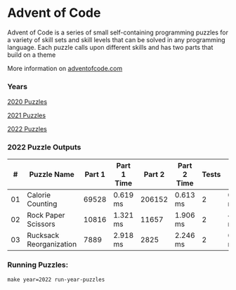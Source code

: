 <h1>Advent of Code</h1>
<p>Advent of Code is a series of small self-containing programming puzzles for a variety of skill sets and skill levels that can be solved in any programming language. Each puzzle calls upon different skills and has two parts that build on a theme</p>
<p>More information on <a href="http://adventofcode.com/">adventofcode.com</a></p>
<h3>Years</h3>
<p><a href="./src/years/2020">2020 Puzzles</a></p>
<p><a href="./src/years/2021">2021 Puzzles</a></p>
<p><a href="./src/years/2022">2022 Puzzles</a></p>
<h3>2022 Puzzle Outputs</h3>
<table>

<thead>

<tr><th>#  </th><th>Puzzle Name            </th><th>Part 1  </th><th>Part 1 Time  </th><th>Part 2  </th><th>Part 2 Time  </th><th>Tests  </th><th>Tests Time  </th></tr>

</thead>

<tbody>

<tr><td>01 </td><td>Calorie Counting       </td><td>69528   </td><td>0.619 ms     </td><td>206152  </td><td>0.613 ms     </td><td>2      </td><td>0.024 ms    </td></tr>

<tr><td>02 </td><td>Rock Paper Scissors    </td><td>10816   </td><td>1.321 ms     </td><td>11657   </td><td>1.906 ms     </td><td>2      </td><td>4.347 ms    </td></tr>

<tr><td>03 </td><td>Rucksack Reorganization</td><td>7889    </td><td>2.918 ms     </td><td>2825    </td><td>2.246 ms     </td><td>2      </td><td>6.203 ms    </td></tr>

</tbody>

</table>

<h3>Running Puzzles:</h3>
<p><code>make year=2022 run-year-puzzles</code></p>